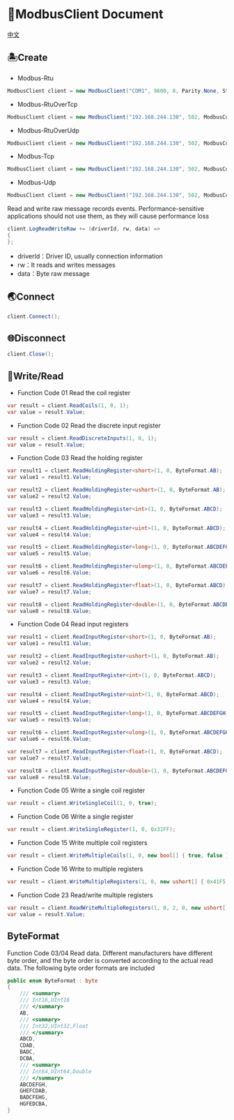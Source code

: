 ﻿# 🚀ModbusClient Document

[中文](./README_CN.md)

## 🏝️Create
* Modbus-Rtu
```C#
ModbusClient client = new ModbusClient("COM1", 9600, 8, Parity.None, StopBits.One);
```
* Modbus-RtuOverTcp
```C#
ModbusClient client = new ModbusClient("192.168.244.130", 502, ModbusConnectMode.RtuOverTcp);
```
* Modbus-RtuOverUdp
```C#
ModbusClient client = new ModbusClient("192.168.244.130", 502, ModbusConnectMode.RtuOverUdp);
```
* Modbus-Tcp
```C#
ModbusClient client = new ModbusClient("192.168.244.130", 502, ModbusConnectMode.Tcp);
```
* Modbus-Udp
```C#
ModbusClient client = new ModbusClient("192.168.244.130", 502, ModbusConnectMode.Udp);
```

Read and write raw message records events. Performance-sensitive applications should not use them, as they will cause performance loss
```C#
client.LogReadWriteRaw += (driverId, rw, data) =>
{
};
```
* driverId：Driver ID, usually connection information
* rw：It reads and writes messages
* data：Byte raw message
## 🌏Connect
```C#
client.Connect();
```

## 🌐Disconnect
```C#
client.Close();
```

## 🌋Write/Read
* Function Code 01 Read the coil register
```C#
var result = client.ReadCoils(1, 0, 1);
var value = result.Value;
```
* Function Code 02 Read the discrete input register
```C#
var result = client.ReadDiscreteInputs(1, 0, 1);
var value = result.Value;
```
* Function Code 03 Read the holding register
```C#
var result1 = client.ReadHoldingRegister<short>(1, 0, ByteFormat.AB);
var value1 = result1.Value;

var result2 = client.ReadHoldingRegister<ushort>(1, 0, ByteFormat.AB);
var value2 = result2.Value;

var result3 = client.ReadHoldingRegister<int>(1, 0, ByteFormat.ABCD);
var value3 = result3.Value;

var result4 = client.ReadHoldingRegister<uint>(1, 0, ByteFormat.ABCD);
var value4 = result4.Value;

var result5 = client.ReadHoldingRegister<long>(1, 0, ByteFormat.ABCDEFGH);
var value5 = result5.Value;

var result6 = client.ReadHoldingRegister<ulong>(1, 0, ByteFormat.ABCDEFGH);
var value6 = result6.Value;

var result7 = client.ReadHoldingRegister<float>(1, 0, ByteFormat.ABCD);
var value7 = result7.Value;

var result8 = client.ReadHoldingRegister<double>(1, 0, ByteFormat.ABCDEFGH);
var value8 = result8.Value;
```
* Function Code 04 Read input registers
```C#
var result1 = client.ReadInputRegister<short>(1, 0, ByteFormat.AB);
var value1 = result1.Value;

var result2 = client.ReadInputRegister<ushort>(1, 0, ByteFormat.AB);
var value2 = result2.Value;

var result3 = client.ReadInputRegister<int>(1, 0, ByteFormat.ABCD);
var value3 = result3.Value;

var result4 = client.ReadInputRegister<uint>(1, 0, ByteFormat.ABCD);
var value4 = result4.Value;

var result5 = client.ReadInputRegister<long>(1, 0, ByteFormat.ABCDEFGH);
var value5 = result5.Value;

var result6 = client.ReadInputRegister<ulong>(1, 0, ByteFormat.ABCDEFGH);
var value6 = result6.Value;

var result7 = client.ReadInputRegister<float>(1, 0, ByteFormat.ABCD);
var value7 = result7.Value;

var result8 = client.ReadInputRegister<double>(1, 0, ByteFormat.ABCDEFGH);
var value8 = result8.Value;
```
* Function Code 05 Write a single coil register
```C#
var result = client.WriteSingleCoil(1, 0, true);
```
* Function Code 06 Write a single register
```C#
var result = client.WriteSingleRegister(1, 0, 0x31FF);
```
* Function Code 15 Write multiple coil registers
```C#
var result = client.WriteMultipleCoils(1, 0, new bool[] { true, false });
```
* Function Code 16 Write to multiple registers
```C#
var result = client.WriteMultipleRegisters(1, 0, new ushort[] { 0x41F5, 0xF412 });
```
* Function Code 23 Read/write multiple registers
```C#
var result = client.ReadWriteMultipleRegisters(1, 0, 2, 0, new ushort[] { 0x41F5, 0x1234 });
var value = result.Value;
```
## ByteFormat
Function Code 03/04 Read data. Different manufacturers have different byte order, and the byte order is converted according to the actual read data. The following byte order formats are included
```C#
public enum ByteFormat : byte
{
    /// <summary>
    /// Int16,UInt16
    /// </summary>
    AB,
    /// <summary>
    /// Int32,UInt32,Float
    /// </summary>
    ABCD,
    CDAB,
    BADC,
    DCBA,
    /// <summary>
    /// Int64,UInt64,Double
    /// </summary>
    ABCDEFGH,
    GHEFCDAB,
    BADCFEHG,
    HGFEDCBA,
}
```